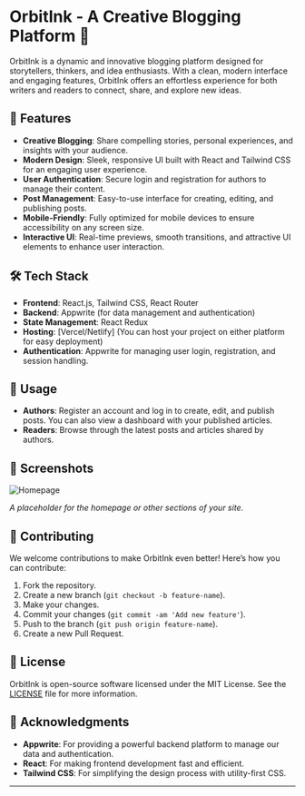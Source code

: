 # OrbitInk - A Creative Blogging Platform 🌟

OrbitInk is a dynamic and innovative blogging platform designed for storytellers, thinkers, and idea enthusiasts. With a clean, modern interface and engaging features, OrbitInk offers an effortless experience for both writers and readers to connect, share, and explore new ideas.

## 🚀 Features

- **Creative Blogging**: Share compelling stories, personal experiences, and insights with your audience.
- **Modern Design**: Sleek, responsive UI built with React and Tailwind CSS for an engaging user experience.
- **User Authentication**: Secure login and registration for authors to manage their content.
- **Post Management**: Easy-to-use interface for creating, editing, and publishing posts.
- **Mobile-Friendly**: Fully optimized for mobile devices to ensure accessibility on any screen size.
- **Interactive UI**: Real-time previews, smooth transitions, and attractive UI elements to enhance user interaction.

## 🛠️ Tech Stack

- **Frontend**: React.js, Tailwind CSS, React Router
- **Backend**: Appwrite (for data management and authentication)
- **State Management**: React Redux
- **Hosting**: [Vercel/Netlify] (You can host your project on either platform for easy deployment)
- **Authentication**: Appwrite for managing user login, registration, and session handling.

## 🔑 Usage

- **Authors**: Register an account and log in to create, edit, and publish posts. You can also view a dashboard with your published articles.
- **Readers**: Browse through the latest posts and articles shared by authors. 

## 📸 Screenshots

![Homepage](assets/images/homepage-screenshot.png)

_A placeholder for the homepage or other sections of your site._

## 🤝 Contributing

We welcome contributions to make OrbitInk even better! Here’s how you can contribute:

1. Fork the repository.
2. Create a new branch (`git checkout -b feature-name`).
3. Make your changes.
4. Commit your changes (`git commit -am 'Add new feature'`).
5. Push to the branch (`git push origin feature-name`).
6. Create a new Pull Request.

## 📝 License

OrbitInk is open-source software licensed under the MIT License. See the [LICENSE](LICENSE) file for more information.

## 🙏 Acknowledgments

- **Appwrite**: For providing a powerful backend platform to manage our data and authentication.
- **React**: For making frontend development fast and efficient.
- **Tailwind CSS**: For simplifying the design process with utility-first CSS.

---
